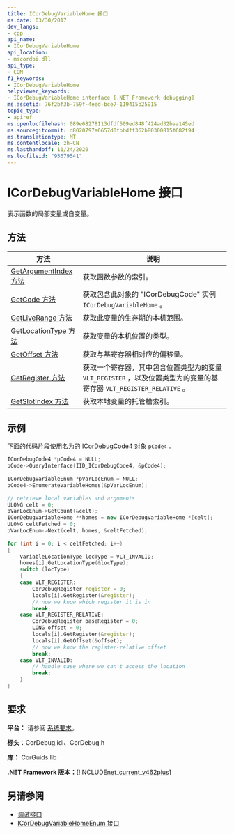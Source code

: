 ```yaml
---
title: ICorDebugVariableHome 接口
ms.date: 03/30/2017
dev_langs:
- cpp
api_name:
- ICorDebugVariableHome
api_location:
- mscordbi.dll
api_type:
- COM
f1_keywords:
- ICorDebugVariableHome
helpviewer_keywords:
- ICorDebugVariableHome interface [.NET Framework debugging]
ms.assetid: 76f2bf3b-759f-4eed-bce7-119415b25915
topic_type:
- apiref
ms.openlocfilehash: 089e68278113dfdf509ed848f424ad32baa145ed
ms.sourcegitcommit: d8020797a6657d0fbbdff362b80300815f682f94
ms.translationtype: MT
ms.contentlocale: zh-CN
ms.lasthandoff: 11/24/2020
ms.locfileid: "95679541"
---
```

# <a name="icordebugvariablehome-interface"></a>ICorDebugVariableHome 接口

表示函数的局部变量或自变量。  
  
## <a name="methods"></a>方法  
  
|方法|说明|  
|------------|-----------------|  
|[GetArgumentIndex 方法](icordebugvariablehome-getargumentindex-method.md)|获取函数参数的索引。|  
|[GetCode 方法](icordebugvariablehome-getcode-method.md)|获取包含此对象的 "ICorDebugCode" 实例 `ICorDebugVariableHome` 。|  
|[GetLiveRange 方法](icordebugvariablehome-getliverange-method.md)|获取此变量的生存期的本机范围。|  
|[GetLocationType 方法](icordebugvariablehome-getlocationtype-method.md)|获取变量的本机位置的类型。|  
|[GetOffset 方法](icordebugvariablehome-getoffset-method.md)|获取与基寄存器相对应的偏移量。|  
|[GetRegister 方法](icordebugvariablehome-getregister-method.md)|获取一个寄存器，其中包含位置类型为的变量 `VLT_REGISTER` ，以及位置类型为的变量的基寄存器 `VLT_REGISTER_RELATIVE` 。|  
|[GetSlotIndex 方法](icordebugvariablehome-getslotindex-method.md)|获取本地变量的托管槽索引。|  
  
## <a name="example"></a>示例  

 下面的代码片段使用名为的 [ICorDebugCode4](icordebugcode4-interface.md) 对象 `pCode4` 。  
  
```cpp  
ICorDebugCode4 *pCode4 = NULL;  
pCode->QueryInterface(IID_ICorDebugCode4, &pCode4);  
  
ICorDebugVariableEnum *pVarLocEnum = NULL;  
pCode4->EnumerateVariableHomes(&pVarLocEnum);  
  
// retrieve local variables and arguments  
ULONG celt = 0;  
pVarLocEnum->GetCount(&celt);  
ICorDebugVariableHome **homes = new ICorDebugVariableHome *[celt];  
ULONG celtFetched = 0;  
pVarLocEnum->Next(celt, homes, &celtFetched);  
  
for (int i = 0; i < celtFetched; i++)  
{  
    VariableLocationType locType = VLT_INVALID;  
    homes[i].GetLocationType(&locType);  
    switch (locType)  
    {  
    case VLT_REGISTER:  
        CorDebugRegister register = 0;  
        locals[i].GetRegister(&register);  
        // now we know which register it is in  
        break;  
    case VLT_REGISTER_RELATIVE:  
        CorDebugRegister baseRegister = 0;  
        LONG offset = 0;  
        locals[i].GetRegister(&register);  
        locals[i].GetOffset(&offset);  
        // now we know the register-relative offset  
        break;  
    case VLT_INVALID:  
        // handle case where we can't access the location  
        break;  
    }  
}  
```  
  
## <a name="requirements"></a>要求  

 **平台：** 请参阅 [系统要求](../../get-started/system-requirements.md)。  
  
 **标头**：CorDebug.idl、CorDebug.h  
  
 **库：** CorGuids.lib  
  
 **.NET Framework 版本：**[!INCLUDE[net_current_v462plus](../../../../includes/net-current-v462plus-md.md)]  
  
## <a name="see-also"></a>另请参阅

- [调试接口](debugging-interfaces.md)
- [ICorDebugVariableHomeEnum 接口](icordebugvariablehomeenum-interface.md)
